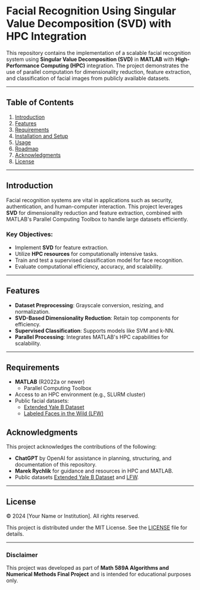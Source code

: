 
# Facial Recognition Using Singular Value Decomposition (SVD) with HPC Integration

This repository contains the implementation of a scalable facial recognition system using **Singular Value Decomposition (SVD)** in **MATLAB** with **High-Performance Computing (HPC)** integration. The project demonstrates the use of parallel computation for dimensionality reduction, feature extraction, and classification of facial images from publicly available datasets.

---

## Table of Contents
1. [Introduction](#introduction)
2. [Features](#features)
3. [Requirements](#requirements)
4. [Installation and Setup](#installation-and-setup)
5. [Usage](#usage)
6. [Roadmap](./Roadmap.md)
7. [Acknowledgments](#acknowledgments)
8. [License](#license)

---

## Introduction
Facial recognition systems are vital in applications such as security, authentication, and human-computer interaction. This project leverages **SVD** for dimensionality reduction and feature extraction, combined with MATLAB's Parallel Computing Toolbox to handle large datasets efficiently.

### Key Objectives:
- Implement **SVD** for feature extraction.
- Utilize **HPC resources** for computationally intensive tasks.
- Train and test a supervised classification model for face recognition.
- Evaluate computational efficiency, accuracy, and scalability.

---

## Features
- **Dataset Preprocessing**: Grayscale conversion, resizing, and normalization.
- **SVD-Based Dimensionality Reduction**: Retain top components for efficiency.
- **Supervised Classification**: Supports models like SVM and k-NN.
- **Parallel Processing**: Integrates MATLAB's HPC capabilities for scalability.

---

## Requirements
- **MATLAB** (R2022a or newer)
  - Parallel Computing Toolbox
- Access to an HPC environment (e.g., SLURM cluster)
- Public facial datasets:
  - [Extended Yale B Dataset](https://academictorrents.com/details/06e479f338b56fa5948c40287b66f68236a14612)
  - [Labeled Faces in the Wild (LFW)](http://vis-www.cs.umass.edu/lfw/)


## Acknowledgments
This project acknowledges the contributions of the following:
- **ChatGPT** by OpenAI for assistance in planning, structuring, and documentation of this repository.
- **Marek Rychlik** for guidance and resources in HPC and MATLAB.
- Public datasets [Extended Yale B Dataset](https://academictorrents.com/details/06e479f338b56fa5948c40287b66f68236a14612) and [LFW](http://vis-www.cs.umass.edu/lfw/).

---

## License
© 2024 [Your Name or Institution]. All rights reserved.

This project is distributed under the MIT License. See the [LICENSE](LICENSE) file for details.

---

### Disclaimer
This project was developed as part of **Math 589A Algorithms and Numerical Methods Final Project** and is intended for educational purposes only.

